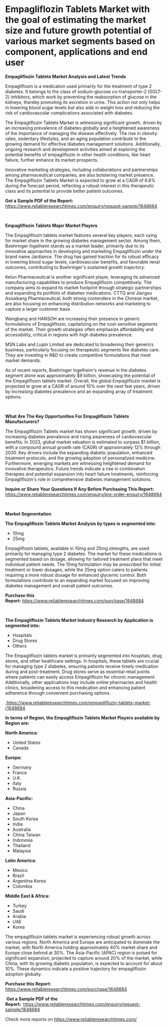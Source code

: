 <p><h1>Empagliflozin Tablets Market with the goal of estimating the market size and future growth potential of various market segments based on component, applications and end user</h1></p><p><strong>Empagliflozin Tablets Market Analysis and Latest Trends</strong></p>
<p><p>Empagliflozin is a medication used primarily for the treatment of type 2 diabetes. It belongs to the class of sodium-glucose co-transporter-2 (SGLT-2) inhibitors, which work by preventing the reabsorption of glucose in the kidneys, thereby promoting its excretion in urine. This action not only helps in lowering blood sugar levels but also aids in weight loss and reducing the risk of cardiovascular complications associated with diabetes.</p><p>The Empagliflozin Tablets Market is witnessing significant growth, driven by an increasing prevalence of diabetes globally and a heightened awareness of the importance of managing the disease effectively. The rise in obesity rates, sedentary lifestyles, and an aging population contribute to the growing demand for effective diabetes management solutions. Additionally, ongoing research and development activities aimed at exploring the potential benefits of empagliflozin in other health conditions, like heart failure, further enhance its market prospects.</p><p>Innovative marketing strategies, including collaborations and partnerships among pharmaceutical companies, are also bolstering market presence. The Empagliflozin Tablets Market is expected to grow at a CAGR of 6.8% during the forecast period, reflecting a robust interest in this therapeutic class and its potential to provide better patient outcomes.</p></p>
<p><strong>Get a Sample PDF of the Report:&nbsp;</strong> <a href="https://www.reliableresearchtimes.com/enquiry/request-sample/1648684?utm_campaign=2222&utm_medium=2&utm_source=Github&utm_content=ia&utm_term=08032025&utm_id=empagliflozin-tablets">https://www.reliableresearchtimes.com/enquiry/request-sample/1648684</a></p>
<p>&nbsp;</p>
<p><strong>Empagliflozin Tablets Major Market Players</strong></p>
<p><p>The Empagliflozin tablets market features several key players, each vying for market share in the growing diabetes management sector. Among them, Boehringer Ingelheim stands as a market leader, primarily due to its innovative approaches in developing and marketing Empagliflozin under the brand name Jardiance. The drug has gained traction for its robust efficacy in lowering blood sugar levels, cardiovascular benefits, and favorable renal outcomes, contributing to Boehringer's sustained growth trajectory.</p><p>Kelun Pharmaceutical is another significant player, leveraging its advanced manufacturing capabilities to produce Empagliflozin competitively. The company aims to expand its market footprint through strategic partnerships and expanding its portfolio of diabetes medications. CTTQ and Jiangsu Aosaikang Pharmaceutical, both strong contenders in the Chinese market, are also focusing on enhancing distribution networks and marketing to capture a larger customer base.</p><p>Wangbang and HANSOH are increasing their presence in generic formulations of Empagliflozin, capitalizing on the cost-sensitive segments of the market. Their growth strategies often emphasize affordability and accessibility, critical in regions with high diabetes prevalence.</p><p>MSN Labs and Lupin Limited are dedicated to broadening their generics business, particularly focusing on therapeutic segments like diabetes care. They are investing in R&D to create competitive formulations that meet market demands.</p><p>As of recent reports, Boehringer Ingelheim's revenue in the diabetes segment alone was approximately $9 billion, showcasing the potential of the Empagliflozin tablets market. Overall, the global Empagliflozin market is projected to grow at a CAGR of around 10% over the next few years, driven by increasing diabetes prevalence and an expanding array of treatment options.</p></p>
<p>&nbsp;</p>
<p><strong>What Are The Key Opportunities For Empagliflozin Tablets Manufacturers?</strong></p>
<p><p>The Empagliflozin Tablets market has shown significant growth, driven by increasing diabetes prevalence and rising awareness of cardiovascular benefits. In 2023, global market valuation is estimated to surpass $1 billion, with a compound annual growth rate (CAGR) of approximately 12% through 2030. Key drivers include the expanding diabetic population, enhanced treatment protocols, and the growing adoption of personalized medicine. Furthermore, emerging markets are witnessing heightened demand for innovative therapeutics. Future trends indicate a rise in combination therapies and potential expansion into heart failure treatments, reinforcing Empagliflozin's role in comprehensive diabetes management solutions.</p></p>
<p><strong>Inquire or Share Your Questions If Any Before Purchasing This Report:</strong> <a href="https://www.reliableresearchtimes.com/enquiry/pre-order-enquiry/1648684?utm_campaign=2222&utm_medium=2&utm_source=Github&utm_content=ia&utm_term=08032025&utm_id=empagliflozin-tablets">https://www.reliableresearchtimes.com/enquiry/pre-order-enquiry/1648684</a></p>
<p>&nbsp;</p>
<p><strong>Market Segmentation</strong></p>
<p><strong>The Empagliflozin Tablets Market Analysis by types is segmented into:</strong></p>
<p><ul><li>10mg</li><li>25mg</li></ul></p>
<p><p>Empagliflozin tablets, available in 10mg and 25mg strengths, are used primarily for managing type 2 diabetes. The market for these medications is segmented based on dosage, allowing for tailored treatment plans that meet individual patient needs. The 10mg formulation may be prescribed for initial treatment or lower dosages, while the 25mg option caters to patients requiring a more robust dosage for enhanced glycemic control. Both formulations contribute to an expanding market focused on improving diabetes management and overall patient outcomes.</p></p>
<p><strong>Purchase this Report:&nbsp;</strong><a href="https://www.reliableresearchtimes.com/purchase/1648684?utm_campaign=2222&utm_medium=2&utm_source=Github&utm_content=ia&utm_term=08032025&utm_id=empagliflozin-tablets">https://www.reliableresearchtimes.com/purchase/1648684</a></p>
<p>&nbsp;</p>
<p><strong>The Empagliflozin Tablets Market Industry Research by Application is segmented into:</strong></p>
<p><ul><li>Hospitals</li><li>Drug Stores</li><li>Others</li></ul></p>
<p><p>The Empagliflozin tablets market is primarily segmented into hospitals, drug stores, and other healthcare settings. In hospitals, these tablets are crucial for managing type 2 diabetes, ensuring patients receive timely medication during and post-treatment. Drug stores serve as essential retail points where patients can easily access Empagliflozin for chronic management. Additionally, other applications may include online pharmacies and health clinics, broadening access to this medication and enhancing patient adherence through convenient purchasing options.</p></p>
<p><a href="https://www.reliableresearchtimes.com/empagliflozin-tablets-market-r1648684?utm_campaign=2222&utm_medium=2&utm_source=Github&utm_content=ia&utm_term=08032025&utm_id=empagliflozin-tablets">&nbsp;https://www.reliableresearchtimes.com/empagliflozin-tablets-market-r1648684</a></p>
<p><strong>In terms of Region, the Empagliflozin Tablets Market Players available by Region are:</strong></p>
<p>
    <p> <strong> North America: </strong>
        <ul>
            <li>United States</li>
            <li>Canada</li>
        </ul>
        </p> 
    <p> <strong> Europe: </strong>
        <ul>
            <li>Germany</li>
            <li>France</li>
            <li>U.K.</li>
            <li>Italy</li>
            <li>Russia</li>
        </ul>
        </p> 
    <p> <strong> Asia-Pacific: </strong>
        <ul>
            <li>China</li>
            <li>Japan</li>
            <li>South Korea</li>
            <li>India</li>
            <li>Australia</li>
            <li>China Taiwan</li>
            <li>Indonesia</li>
            <li>Thailand</li>
            <li>Malaysia</li>
        </ul>
        </p> 
    <p> <strong> Latin America: </strong>
        <ul>
            <li>Mexico</li>
            <li>Brazil</li>
            <li>Argentina Korea</li>
            <li>Colombia</li>
        </ul>
        </p> 
    <p> <strong> Middle East & Africa: </strong>
        <ul>
            <li>Turkey</li>
            <li>Saudi</li>
            <li>Arabia</li>
            <li>UAE</li>
            <li>Korea</li>
        </ul>
    </p>
    </p>
<p><p>The empagliflozin tablets market is experiencing robust growth across various regions. North America and Europe are anticipated to dominate the market, with North America holding approximately 40% market share and Europe close behind at 30%. The Asia-Pacific (APAC) region is poised for significant expansion, projected to capture around 20% of the market, while China, with its growing diabetic population, is expected to account for about 10%. These dynamics indicate a positive trajectory for empagliflozin adoption globally.</p></p>
<p><strong>Purchase this Report: </strong><a href="https://www.reliableresearchtimes.com/purchase/1648684?utm_campaign=2222&utm_medium=2&utm_source=Github&utm_content=ia&utm_term=08032025&utm_id=empagliflozin-tablets">https://www.reliableresearchtimes.com/purchase/1648684</a></p>
<p>&nbsp;<strong>Get a Sample PDF of the Report:&nbsp;&nbsp;</strong><a href="https://www.reliableresearchtimes.com/enquiry/request-sample/1648684?utm_campaign=2222&utm_medium=2&utm_source=Github&utm_content=ia&utm_term=08032025&utm_id=empagliflozin-tablets">https://www.reliableresearchtimes.com/enquiry/request-sample/1648684</a></p>
<p><strong></strong></p>
<p>Check more reports on <a href="https://www.reliableresearchtimes.com/?utm_campaign=2222&utm_medium=2&utm_source=Github&utm_content=ia&utm_term=08032025&utm_id=empagliflozin-tablets">https://www.reliableresearchtimes.com/</a></p>